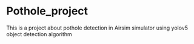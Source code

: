 # Pothole_project
This is a project about pothole detection in Airsim simulator using yolov5 object detection algorithm
